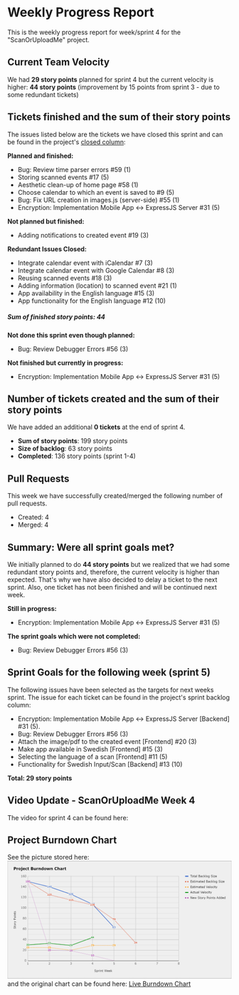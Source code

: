 # Weekly Progress Report

This is the weekly progress report for week/sprint 4 for the "ScanOrUploadMe" project.

## Current Team Velocity

We had **29 story points** planned for sprint 4 but the current velocity is higher: **44 story points** (improvement by 15 points from sprint 3 - due to some redundant tickets)

## Tickets finished and the sum of their story points

The issues listed below are the tickets we have closed this sprint and can be found in the project's [closed column](https://github.com/IOOPM-UU/ScanOrUploadMe/projects/1):

**Planned and finished:** 

- Bug: Review time parser errors #59 (1)
- Storing scanned events #17 (5)
- Aesthetic clean-up of home page #58 (1)
- Choose calendar to which an event is saved to #9 (5)
- Bug: Fix URL creation in images.js (server-side) #55 (1)
- Encryption: Implementation Mobile App <-> ExpressJS Server #31 (5)

**Not planned but finished:** 

- Adding notifications to created event #19 (3)

**Redundant Issues Closed:** 

- Integrate calendar event with iCalendar #7 (3)
- Integrate calendar event with Google Calendar #8 (3)
- Reusing scanned events #18 (3)
- Adding information (location) to scanned event #21 (1)
- App availability in the English language #15 (3)
- App functionality for the English language #12 (10)

##### Sum of finished story points: 44



**Not done this sprint even though planned:** 

- Bug: Review Debugger Errors #56 (3)

**Not finished but currently in progress:**

- Encryption: Implementation Mobile App <-> ExpressJS Server #31 (5)

## Number of tickets created and the sum of their story points

We have added an additional **0 tickets** at the end of sprint 4.

- **Sum of story points**: 199 story points
- **Size of backlog**: 63 story points
- **Completed**: 136 story points (sprint 1-4)

## Pull Requests

This week we have successfully created/merged the following number of pull requests.

- Created: 4
- Merged: 4

## Summary: Were all sprint goals met?

We initially planned to do **44 story points** but we realized that we had some redundant story points and, therefore, the current velocity is higher than expected. That's why we have also decided to delay a ticket to the next sprint. Also, one ticket has not been finished and will be continued next week. 

**Still in progress:**

- Encryption: Implementation Mobile App <-> ExpressJS Server #31 (5)

**The sprint goals which were not completed:**

- Bug: Review Debugger Errors #56 (3)

## Sprint Goals for the following week (sprint 5)

The following issues have been selected as the targets for next weeks sprint. The issue for each ticket can be found in the project's sprint backlog column:

- Encryption: Implementation Mobile App <-> ExpressJS Server [Backend] #31 (5).
- Bug: Review Debugger Errors #56 (3)
- Attach the image/pdf to the created event [Frontend] #20 (3)
- Make app available in Swedish [Frontend] #15 (3)
- Selecting the language of a scan [Frontend] #11 (5)
- Functionality for Swedish Input/Scan [Backend] #13 (10)

**Total: 29 story points**

## Video Update - ScanOrUploadMe Week 4

The video for sprint 4 can be found here: 

## Project Burndown Chart

See the picture stored here: ![Burndown Chart Sprint 4](./sprint_numero_quattro.png) and the original chart can be found here: [Live Burndown Chart](https://docs.google.com/spreadsheets/d/12GmSHIXMWHx2LpgqF7Fsc416dBMk8yJf_pnBWDaJ7bY/edit?usp=sharing)

